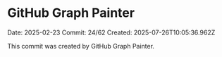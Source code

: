 # GitHub Graph Painter

Date: 2025-02-23
Commit: 24/62
Created: 2025-07-26T10:05:36.962Z

This commit was created by GitHub Graph Painter.
